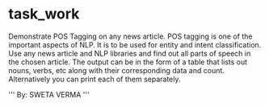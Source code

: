 # task_work
Demonstrate POS Tagging on any news article.
POS tagging is one of the
important aspects of NLP. It is to be used for entity and intent classification. Use any news
article and NLP libraries and find out all parts of speech in the chosen article. The output can
be in the form of a table that lists out nouns, verbs, etc along with their corresponding data
and count. Alternatively you can print each of them separately.

'''
By: SWETA VERMA
'''
